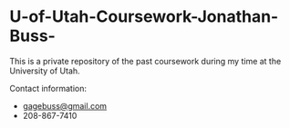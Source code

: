 # U-of-Utah-Coursework-Jonathan-Buss-
This is a private repository of the past coursework during my time at the University of Utah. 

Contact information:
- gagebuss@gmail.com
- 208-867-7410
